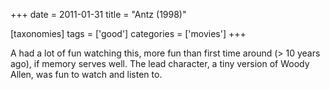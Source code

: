 +++
date = 2011-01-31
title = "Antz (1998)"

[taxonomies]
tags = ['good']
categories = ['movies']
+++

A had a lot of fun watching this, more fun than first time around (\> 10
years ago), if memory serves well. The lead character, a tiny version of
Woody Allen, was fun to watch and listen to.
